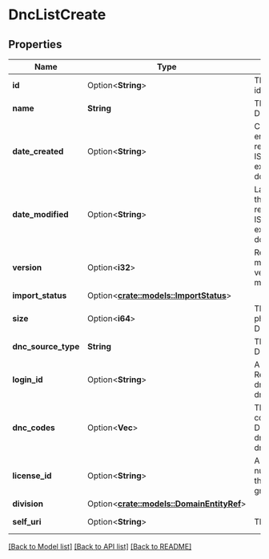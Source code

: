 # DncListCreate

## Properties

Name | Type | Description | Notes
------------ | ------------- | ------------- | -------------
**id** | Option<**String**> | The globally unique identifier for the object. | [optional][readonly]
**name** | **String** | The name of the DncList. | 
**date_created** | Option<**String**> | Creation time of the entity. Date time is represented as an ISO-8601 string. For example: yyyy-MM-ddTHH:mm:ss[.mmm]Z | [optional][readonly]
**date_modified** | Option<**String**> | Last modified time of the entity. Date time is represented as an ISO-8601 string. For example: yyyy-MM-ddTHH:mm:ss[.mmm]Z | [optional][readonly]
**version** | Option<**i32**> | Required for updates, must match the version number of the most recent update | [optional]
**import_status** | Option<[**crate::models::ImportStatus**](ImportStatus.md)> |  | [optional]
**size** | Option<**i64**> | The total number of phone numbers in the DncList. | [optional][readonly]
**dnc_source_type** | **String** | The type of the DncList. | 
**login_id** | Option<**String**> | A dnc.com loginId. Required if the dncSourceType is dnc.com. | [optional]
**dnc_codes** | Option<**Vec<String>**> | The list of dnc.com codes to be treated as DNC. Required if the dncSourceType is dnc.com. | [optional]
**license_id** | Option<**String**> | A gryphon license number. Required if the dncSourceType is gryphon. | [optional]
**division** | Option<[**crate::models::DomainEntityRef**](DomainEntityRef.md)> |  | [optional]
**self_uri** | Option<**String**> | The URI for this object | [optional][readonly]

[[Back to Model list]](../README.md#documentation-for-models) [[Back to API list]](../README.md#documentation-for-api-endpoints) [[Back to README]](../README.md)



